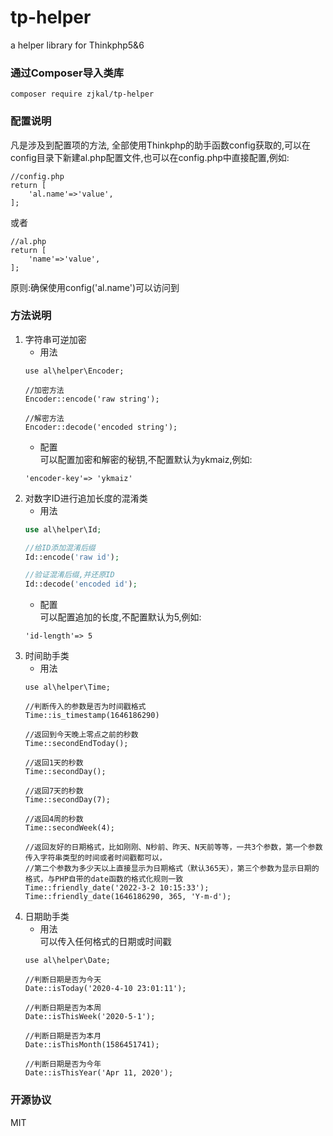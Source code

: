 # tp-helper

a helper library for Thinkphp5&6

### 通过Composer导入类库

```
composer require zjkal/tp-helper
```

### 配置说明

凡是涉及到配置项的方法, 全部使用Thinkphp的助手函数config获取的,可以在config目录下新建al.php配置文件,也可以在config.php中直接配置,例如:

```
//config.php
return [
    'al.name'=>'value',
];
```

或者

```
//al.php
return [
    'name'=>'value',
];
```

原则:确保使用config('al.name')可以访问到

### 方法说明

1. 字符串可逆加密
    * 用法
    ```
    use al\helper\Encoder;
    
    //加密方法
    Encoder::encode('raw string');
    
    //解密方法
    Encoder::decode('encoded string');
    ```
    * 配置  
      可以配置加密和解密的秘钥,不配置默认为ykmaiz,例如:
    ```
    'encoder-key'=> 'ykmaiz'
    ```
2. 对数字ID进行追加长度的混淆类
    * 用法
    ```php
    use al\helper\Id;
    
    //给ID添加混淆后缀
    Id::encode('raw id');
    
    //验证混淆后缀,并还原ID
    Id::decode('encoded id');
    ```
    * 配置  
      可以配置追加的长度,不配置默认为5,例如:
    ```
    'id-length'=> 5
    ```
3. 时间助手类
    * 用法
    ```
    use al\helper\Time;
    
    //判断传入的参数是否为时间戳格式
    Time::is_timestamp(1646186290)
   
    //返回到今天晚上零点之前的秒数
    Time::secondEndToday();
   
    //返回1天的秒数
    Time::secondDay();
   
    //返回7天的秒数
    Time::secondDay(7);
   
    //返回4周的秒数
    Time::secondWeek(4);
   
    //返回友好的日期格式，比如刚刚、N秒前、昨天、N天前等等，一共3个参数，第一个参数传入字符串类型的时间或者时间戳都可以，
    //第二个参数为多少天以上直接显示为日期格式（默认365天），第三个参数为显示日期的格式，与PHP自带的date函数的格式化规则一致
    Time::friendly_date('2022-3-2 10:15:33');
    Time::friendly_date(1646186290, 365, 'Y-m-d');
    ```
4. 日期助手类
    * 用法  
      可以传入任何格式的日期或时间戳
    ```
    use al\helper\Date;
    
    //判断日期是否为今天
    Date::isToday('2020-4-10 23:01:11');
    
    //判断日期是否为本周
    Date::isThisWeek('2020-5-1');
    
    //判断日期是否为本月
    Date::isThisMonth(1586451741);
    
    //判断日期是否为今年
    Date::isThisYear('Apr 11, 2020');
    ```

### 开源协议

MIT
